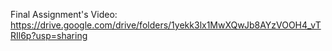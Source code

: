 Final Assignment's Video:
https://drive.google.com/drive/folders/1yekk3lx1MwXQwJb8AYzVOOH4_vTRIl6p?usp=sharing